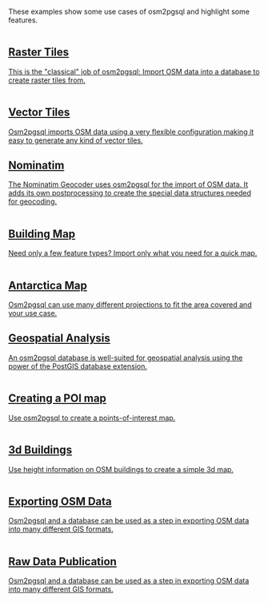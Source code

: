 
These examples show some use cases of osm2pgsql and highlight some features.

<div class="example-container">

<a class="example" href="{% link examples/raster-tiles/index.md %}">
    <img alt="" src="{% link examples/raster-tiles/tiles.png %}"/>
    <h2>Raster Tiles</h2>
    <p>This is the "classical" job of osm2pgsql: Import OSM data into a
    database to create raster tiles from.</p>
</a>

<a class="example" href="{% link examples/vector-tiles/index.md %}">
    <img alt="" src="{% link examples/vector-tiles/streets-of-brussels-small.png %}"/>
    <h2>Vector Tiles</h2>
    <p>Osm2pgsql imports OSM data using a very flexible configuration making
    it easy to generate any kind of vector tiles.</p>
</a>

<a class="example" href="{% link examples/nominatim/index.md %}">
    <h2>Nominatim</h2>
    <p>The Nominatim Geocoder uses osm2pgsql for the import of OSM data. It
    adds its own postprocessing to create the special data structures needed
    for geocoding.</p>
</a>

<a class="example" href="{% link examples/buildings/index.md %}">
    <img alt="" src="{% link examples/buildings/brasilia2-small.png %}"/>
    <h2>Building Map</h2>
    <p>Need only a few feature types? Import only what you need for a quick
    map.</p>
</a>

<a class="example" href="{% link examples/antarctica/index.md %}">
    <img alt="" src="{% link examples/antarctica/antarctica1-small.png %}"/>
    <h2>Antarctica Map</h2>
    <p>Osm2pgsql can use many different projections to fit the area covered
    and your use case.</p>
</a>

<a class="example" href="{% link examples/road-length/index.md %}">
    <h2>Geospatial Analysis</h2>
    <p>An osm2pgsql database is well-suited for geospatial analysis using
    the power of the PostGIS database extension.</p>
</a>

<a class="example" href="{% link examples/poi-db/index.md %}">
    <img alt="" src="{% link examples/poi-db/pois-berlin-small.png %}"/>
    <h2>Creating a POI map</h2>
    <p>Use osm2pgsql to create a points-of-interest map.</p>
</a>

<a class="example" href="{% link examples/3dbuildings/index.md %}">
    <img alt="" src="{% link examples/3dbuildings/3dbuildings-small.png %}"/>
    <h2>3d Buildings</h2>
    <p>Use height information on OSM buildings to create a simple 3d map.</p>
</a>

<a class="example" href="{% link examples/export/index.md %}">
    <img alt="" src="{% link examples/export/export.svg %}"/>
    <h2>Exporting OSM Data</h2>
    <p>Osm2pgsql and a database can be used as a step in exporting OSM data
    into many different GIS formats.</p>
</a>

<a class="example" href="{% link examples/raw-data-publication/index.md %}">
    <img alt="" src="{% link examples/raw-data-publication/data-symbol.svg %}"/>
    <h2>Raw Data Publication</h2>
    <p>Osm2pgsql and a database can be used as a step in exporting OSM data
    into many different GIS formats.</p>
</a>

</div>
